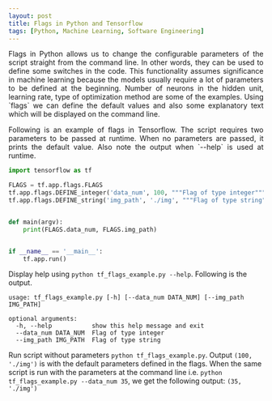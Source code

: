 ```yaml
---
layout: post
title: Flags in Python and Tensorflow
tags: [Python, Machine Learning, Software Engineering]
---
```

<p align="justify">
Flags in Python allows us to change the configurable parameters of the script straight from the command line. In other words, they can be used to define some switches in the code. This functionality assumes significance in machine learning because the models usually require a lot of parameters to be defined at the beginning. Number of neurons in the hidden unit, learning rate, type of optimization method are some of the examples. Using `flags` we can define the default values and also some explanatory text which will be displayed on the command line.  
</p>

<p align="justify">
Following is an example of flags in Tensorflow. The script requires two parameters to be passed at runtime. When no parameters are passed, it prints the default value. Also note the output when `--help` is used at runtime.  
</p>

```python
import tensorflow as tf

FLAGS = tf.app.flags.FLAGS
tf.app.flags.DEFINE_integer('data_num', 100, """Flag of type integer""")
tf.app.flags.DEFINE_string('img_path', './img', """Flag of type string""")


def main(argv):
    print(FLAGS.data_num, FLAGS.img_path)


if __name__ == '__main__':
    tf.app.run()
```

Display help using `python tf_flags_example.py --help`. Following is the output.
```
usage: tf_flags_example.py [-h] [--data_num DATA_NUM] [--img_path IMG_PATH]

optional arguments:
  -h, --help           show this help message and exit
  --data_num DATA_NUM  Flag of type integer
  --img_path IMG_PATH  Flag of type string
```

Run script without parameters `python tf_flags_example.py`. Output `(100, './img')` is with the default parameters defined in the flags. When the same script is run with the parameters at the command line i.e. `python tf_flags_example.py --data_num 35`, we get the following output: `(35, './img')`





